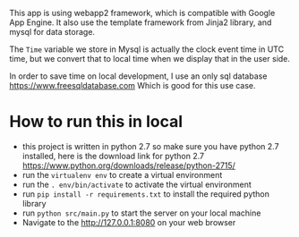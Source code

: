 This app is using webapp2 framework, which is compatible with Google App Engine.
It also use the template framework from Jinja2 library, and mysql for data storage.

The `Time` variable we store in Mysql is actually the clock event time in UTC time,
but we convert that to local time when we display that in the user side.

In order to save time on local development, I use an only sql database https://www.freesqldatabase.com
Which is good for this use case.

# How to run this in local
- this project is written in python 2.7 so make sure you have python 2.7 installed,
 here is the download link for python 2.7 https://www.python.org/downloads/release/python-2715/
- run the `virtualenv env` to create a virtual environment
- run the `. env/bin/activate` to activate the virtual environment
- run `pip install -r requirements.txt` to install the required python library
- run `python src/main.py` to start the server on your local machine
- Navigate to the http://127.0.0.1:8080 on your web browser

